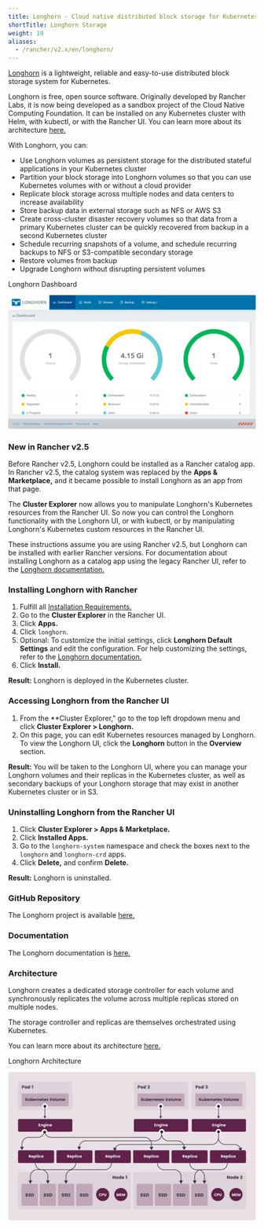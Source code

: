 ```yaml
---
title: Longhorn - Cloud native distributed block storage for Kubernetes
shortTitle: Longhorn Storage
weight: 19
aliases:
  - /rancher/v2.x/en/longhorn/
---
```


[Longhorn](https://longhorn.io/) is a lightweight, reliable and easy-to-use distributed block storage system for Kubernetes.

Longhorn is free, open source software. Originally developed by Rancher Labs, it is now being developed as a sandbox project of the Cloud Native Computing Foundation. It can be installed on any Kubernetes cluster with Helm, with kubectl, or with the Rancher UI. You can learn more about its architecture [here.](https://longhorn.io/docs/1.0.2/concepts/)

With Longhorn, you can:

- Use Longhorn volumes as persistent storage for the distributed stateful applications in your Kubernetes cluster
- Partition your block storage into Longhorn volumes so that you can use Kubernetes volumes with or without a cloud provider
- Replicate block storage across multiple nodes and data centers to increase availability
- Store backup data in external storage such as NFS or AWS S3
- Create cross-cluster disaster recovery volumes so that data from a primary Kubernetes cluster can be quickly recovered from backup in a second Kubernetes cluster
- Schedule recurring snapshots of a volume, and schedule recurring backups to NFS or S3-compatible secondary storage
- Restore volumes from backup
- Upgrade Longhorn without disrupting persistent volumes

<figcaption>Longhorn Dashboard</figcaption>

![Longhorn Dashboard](/img/longhorn-screenshot.png)

### New in Rancher v2.5

Before Rancher v2.5, Longhorn could be installed as a Rancher catalog app. In Rancher v2.5, the catalog system was replaced by the **Apps & Marketplace,** and it became possible to install Longhorn as an app from that page.

The **Cluster Explorer** now allows you to manipulate Longhorn's Kubernetes resources from the Rancher UI. So now you can control the Longhorn functionality with the Longhorn UI, or with kubectl, or by manipulating Longhorn's Kubernetes custom resources in the Rancher UI.

These instructions assume you are using Rancher v2.5, but Longhorn can be installed with earlier Rancher versions. For documentation about installing Longhorn as a catalog app using the legacy Rancher UI, refer to the [Longhorn documentation.](https://longhorn.io/docs/1.0.2/deploy/install/install-with-rancher/)

### Installing Longhorn with Rancher

1. Fulfill all [Installation Requirements.](https://longhorn.io/docs/1.1.0/deploy/install/#installation-requirements)
1. Go to the **Cluster Explorer** in the Rancher UI.
1. Click **Apps.**
1. Click `longhorn`.
1. Optional: To customize the initial settings, click **Longhorn Default Settings** and edit the configuration. For help customizing the settings, refer to the [Longhorn documentation.](https://longhorn.io/docs/1.0.2/references/settings/)
1. Click **Install.**

**Result:** Longhorn is deployed in the Kubernetes cluster.

### Accessing Longhorn from the Rancher UI

1. From the **Cluster Explorer," go to the top left dropdown menu and click **Cluster Explorer > Longhorn.**
1. On this page, you can edit Kubernetes resources managed by Longhorn. To view the Longhorn UI, click the **Longhorn** button in the **Overview** section.

**Result:** You will be taken to the Longhorn UI, where you can manage your Longhorn volumes and their replicas in the Kubernetes cluster, as well as secondary backups of your Longhorn storage that may exist in another Kubernetes cluster or in S3.

### Uninstalling Longhorn from the Rancher UI

1. Click **Cluster Explorer > Apps & Marketplace.**
1. Click **Installed Apps.**
1. Go to the `longhorn-system` namespace and check the boxes next to the `longhorn` and `longhorn-crd` apps.
1. Click **Delete,** and confirm **Delete.**

**Result:** Longhorn is uninstalled.

### GitHub Repository

The Longhorn project is available [here.](https://github.com/longhorn/longhorn)

### Documentation

The Longhorn documentation is [here.](https://longhorn.io/docs/)

### Architecture

Longhorn creates a dedicated storage controller for each volume and synchronously replicates the volume across multiple replicas stored on multiple nodes.

The storage controller and replicas are themselves orchestrated using Kubernetes.

You can learn more about its architecture [here.](https://longhorn.io/docs/1.0.2/concepts/)

<figcaption>Longhorn Architecture</figcaption>

![Longhorn Architecture](/img/longhorn-architecture.svg)
